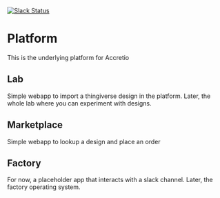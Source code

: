 [![Slack Status](http://slackin.accret.io/badge.svg)](http://accret.io)

# Platform

This is the underlying platform for Accretio

## Lab 

Simple webapp to import a thingiverse design in the platform. Later, the whole lab where you can experiment with designs.


## Marketplace

Simple webapp to lookup a design and place an order


## Factory

For now, a placeholder app that interacts with a slack channel. Later, the factory operating system.
